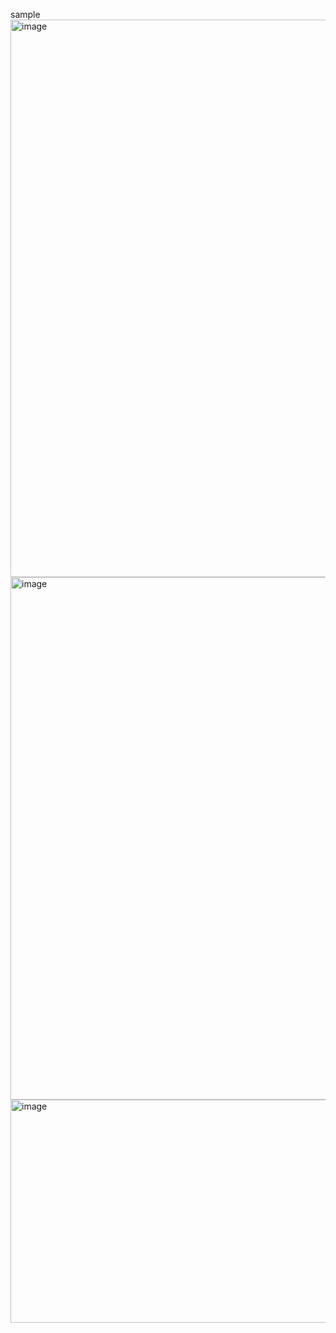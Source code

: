 sample <img width="1476" height="892" alt="image" src="https://github.com/user-attachments/assets/bd0da545-04cf-4bf3-bede-59cffe15e829" />
<img width="1893" height="836" alt="image" src="https://github.com/user-attachments/assets/bf932ef1-71ef-47ae-a7da-3c1d320d892b" />
<img width="1843" height="357" alt="image" src="https://github.com/user-attachments/assets/137c0f8e-afe5-4206-9457-ac1490c0758b" />
